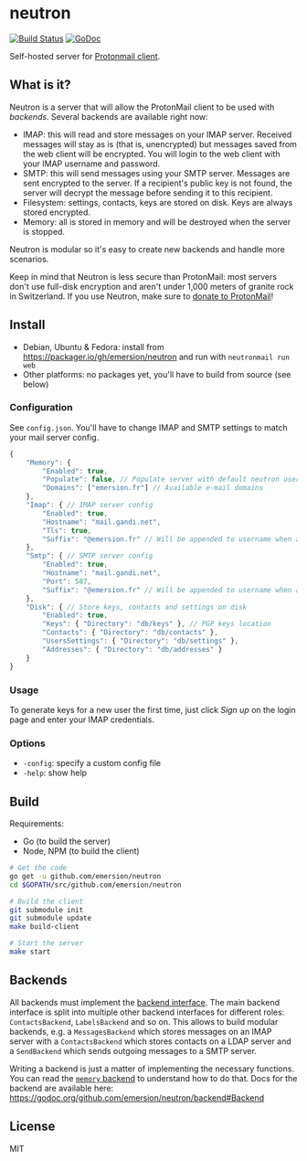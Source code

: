 # neutron

[![Build Status](https://travis-ci.org/emersion/neutron.svg?branch=master)](https://travis-ci.org/emersion/neutron)
[![GoDoc](https://godoc.org/github.com/emersion/neutron?status.svg)](https://godoc.org/github.com/emersion/neutron)

Self-hosted server for [Protonmail client](https://github.com/ProtonMail/WebClient).

## What is it?

Neutron is a server that will allow the ProtonMail client to be used with
_backends_. Several backends are available right now:
* IMAP: this will read and store messages on your IMAP server. Received messages
  will stay as is (that is, unencrypted) but messages saved from the web client
  will be encrypted. You will login to the web client with your IMAP username
  and password.
* SMTP: this will send messages using your SMTP server. Messages are sent
  encrypted to the server. If a recipient's public key is not found, the server
  will decrypt the message before sending it to this recipient.
* Filesystem: settings, contacts, keys are stored on disk. Keys are always
  stored encrypted.
* Memory: all is stored in memory and will be destroyed when the server is
  stopped.

Neutron is modular so it's easy to create new backends and handle more scenarios.

Keep in mind that Neutron is less secure than ProtonMail: most servers don't
use full-disk encryption and aren't under 1,000 meters of granite rock in
Switzerland.
If you use Neutron, make sure to [donate to ProtonMail](https://protonmail.com/donate)!

## Install

* Debian, Ubuntu & Fedora: install from https://packager.io/gh/emersion/neutron
  and run with `neutronmail run web`
* Other platforms: no packages yet, you'll have to build from source (see below)

### Configuration

See `config.json`. You'll have to change IMAP and SMTP settings to match your
mail server config.

```js
{
	"Memory": {
		"Enabled": true,
		"Populate": false, // Populate server with default neutron user
		"Domains": ["emersion.fr"] // Available e-mail domains
	},
	"Imap": { // IMAP server config
		"Enabled": true,
		"Hostname": "mail.gandi.net",
		"Tls": true,
		"Suffix": "@emersion.fr" // Will be appended to username when authenticating
	},
	"Smtp": { // SMTP server config
		"Enabled": true,
		"Hostname": "mail.gandi.net",
		"Port": 587,
		"Suffix": "@emersion.fr" // Will be appended to username when authenticating
	},
	"Disk": { // Store keys, contacts and settings on disk
		"Enabled": true,
		"Keys": { "Directory": "db/keys" }, // PGP keys location
		"Contacts": { "Directory": "db/contacts" },
		"UsersSettings": { "Directory": "db/settings" },
		"Addresses": { "Directory": "db/addresses" }
	}
}
```

### Usage

To generate keys for a new user the first time, just click _Sign up_ on the
login page and enter your IMAP credentials.

### Options

* `-config`: specify a custom config file
* `-help`: show help

## Build

Requirements:
* Go (to build the server)
* Node, NPM (to build the client)

```bash
# Get the code
go get -u github.com/emersion/neutron
cd $GOPATH/src/github.com/emersion/neutron

# Build the client
git submodule init
git submodule update
make build-client

# Start the server
make start
```

## Backends

All backends must implement the [backend interface](https://github.com/emersion/neutron/blob/master/backend/backend.go).
The main backend interface is split into multiple other backend interfaces for
different roles: `ContactsBackend`, `LabelsBackend` and so on. This allows to
build modular backends, e.g. a `MessagesBackend` which stores messages on an
IMAP server with a `ContactsBackend` which stores contacts on a LDAP server and
a `SendBackend` which sends outgoing messages to a SMTP server.

Writing a backend is just a matter of implementing the necessary functions. You
can read the [`memory` backend](https://github.com/emersion/neutron/tree/master/backend/memory)
to understand how to do that. Docs for the backend are available here:
https://godoc.org/github.com/emersion/neutron/backend#Backend

## License

MIT
